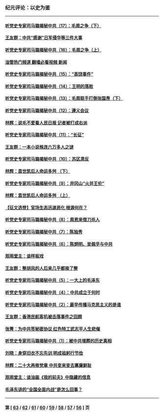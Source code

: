 ### 纪元评论：以史为鉴
---
#### [听党史专家司马璐揭秘中共（17）：毛周之争（下）](../../pages/nsc1028/n13842967.md?10150330) 
#### [王友群：中共“感谢”日军侵华等三件大事](../../pages/nsc1028/n13842025.md?10150330) 
#### [听党史专家司马璐揭秘中共（16）：毛周之争（上）](../../pages/nsc1028/n13842192.md?10150330) 
#### [油管热门频道 翻墙必看视频 新闻](ok?10150330)
#### [听党史专家司马璐揭秘中共（15）：“高饶事件”](../../pages/nsc1028/n13841710.md?10150330) 
#### [听党史专家司马璐揭秘中共（14）：王明的落败](../../pages/nsc1028/n13841263.md?10150330) 
#### [听党史专家司马璐揭秘中共（13）：毛周联手打倒张国焘（下）](../../pages/nsc1028/n13840885.md?10150330) 
#### [听党史专家司马璐揭秘中共（12）：遵义会议](../../pages/nsc1028/n13839111.md?10150330) 
#### [林辉：说毛不爱看人民日报 记者被打成右派](../../pages/nsc1028/n13838921.md?10150330) 
#### [听党史专家司马璐揭秘中共（11）：“长征”](../../pages/nsc1028/n13838284.md?10150330) 
#### [王友群：一本小说株连六万多人之谜](../../pages/nsc1028/n13837520.md?10150330) 
#### [听党史专家司马璐揭秘中共（10）：苏区肃反](../../pages/nsc1028/n13837427.md?10150330) 
#### [林辉：袁世凯后人命运多舛 （下）](../../pages/nsc1028/n13837104.md?10150330) 
#### [听党史专家司马璐揭秘中共（9）：井冈山“火并王伦”](../../pages/nsc1028/n13836688.md?10150330) 
#### [林辉：袁世凯后人命运多舛 （上）](../../pages/nsc1028/n13836356.md?10150330) 
#### [【征文选登】官场生态迅速恶化 根源何在？](../../pages/nsc1028/n13836119.md?10150330) 
#### [听党史专家司马璐揭秘中共（8）：周恩来借刀杀人](../../pages/nsc1028/n13834429.md?10150330) 
#### [听党史专家司马璐揭秘中共（7）：陈独秀](../../pages/nsc1028/n13833408.md?10150330) 
#### [听党史专家司马璐揭秘中共（6）：陈炯明、吴佩孚与中共](../../pages/nsc1028/n13832892.md?10150330) 
#### [观雨堂主：谈样板戏](../../pages/nsc1028/n13832322.md?10150330) 
#### [王友群：整胡风的人后来几乎都挨了整](../../pages/nsc1028/n13831611.md?10150330) 
#### [听党史专家司马璐揭秘中共（5）：一大上的毛泽东](../../pages/nsc1028/n13831107.md?10150330) 
#### [听党史专家司马璐揭秘中共（4）：中共成立于何时](../../pages/nsc1028/n13830200.md?10150330) 
#### [听党史专家司马璐揭秘中共（2）：最早传播马克思主义的是谁](../../pages/nsc1028/n13828110.md?10150330) 
#### [王友群：香港民航客机被击落事件之回顾](../../pages/nsc1028/n13827378.md?10150330) 
#### [张菁：为中共签秘密协议 红色特工武志平人生悲催](../../pages/nsc1028/n13827761.md?10150330) 
#### [听党史专家司马璐揭秘中共（1）：被中共埋葬的历史真相](../../pages/nsc1028/n13827490.md?10150330) 
#### [刘晓：身穿旧衣不忘先训 明成祖躬行节俭](../../pages/nsc1028/n13827342.md?10150330) 
#### [林辉：二十大再修党章 中共变来变去寡廉鲜耻](../../pages/nsc1028/n13823563.md?10150330) 
#### [观雨堂主：谈油画《我的前夫》中隐藏的信息](../../pages/nsc1028/n13820499.md?10150330) 
#### [毛泽东讲的“全国全面内战”是怎么回事？](../../pages/nsc1028/n13821194.md?10150330) 

---
#### 第 [ [63](./63.md?10150330) / [62](./62.md?10150330) / [61](./61.md?10150330) / [60](./60.md?10150330) / [59](./59.md?10150330) / [58](./58.md?10150330) / [57](./57.md?10150330) / [56](./56.md?10150330) ] 页
